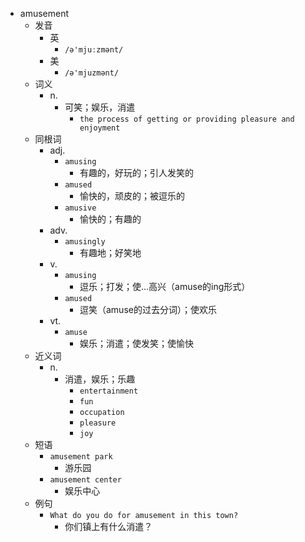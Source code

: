 - amusement
  - 发音
    - 英
      - `/ə'mjuːzmənt/`
    - 美
      - `/ə'mjuzmənt/`
  - 词义
    - n.
      - 可笑；娱乐，消遣
        - `the process of getting or providing pleasure and enjoyment`
  - 同根词
    - adj.
      - `amusing`
        - 有趣的，好玩的；引人发笑的
      - `amused`
        - 愉快的，顽皮的；被逗乐的
      - `amusive`
        - 愉快的；有趣的
    - adv.
      - `amusingly`
        - 有趣地；好笑地
    - v.
      - `amusing`
        - 逗乐；打发；使…高兴（amuse的ing形式）
      - `amused`
        - 逗笑（amuse的过去分词）；使欢乐
    - vt.
      - `amuse`
        - 娱乐；消遣；使发笑；使愉快
  - 近义词
    - n.
      - 消遣，娱乐；乐趣
        - `entertainment`
        - `fun`
        - `occupation`
        - `pleasure`
        - `joy`
  - 短语
    - `amusement park`
      - 游乐园 
    - `amusement center`
      - 娱乐中心 
  - 例句
    - `What do you do for amusement in this town?`
      - 你们镇上有什么消遣？

